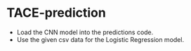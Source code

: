 # TACE-prediction
- Load the CNN model into the predictions code.
- Use the given csv data for the Logistic Regression model.
